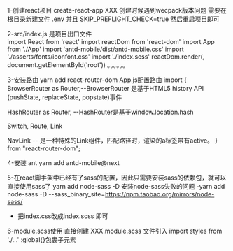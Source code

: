 1-创建react项目   create-react-app XXX   创建时候遇到wecpack版本问题  需要在根目录新建文件  .env  并且 SKIP_PREFLIGHT_CHECK=true  然后重启项目即可

2-src/index.js 是项目出口文件  
import React from 'react'
import reactDom from 'react-dom'
import App from './App'
import 'antd-mobile/dist/antd-mobile.css'
import './asserts/fonts/iconfont.css'
import './index.scss'
reactDom.render(<App></App>, document.getElementById('root'))
。。。。。。

3-安装路由  yarn add react-router-dom
  App.js配置路由
  import {
  BrowserRouter as Router,--BrowserRouter 是基于HTML5 history API (pushState, replaceState, popstate)事件

  HashRouter as Router, --HashRouter是基于window.location.hash

  Switch,
  Route,
  Link

  NavLink -- <NavLink>是一种特殊的Link组件，匹配路径时，渲染的a标签带有active。
} from "react-router-dom";


4-安装 ant  yarn add antd-mobile@next

5-在react脚手架中已经有了sass的配置，因此只需要安装sass的依赖包，就可以直接使用sass了
  yarn add node-sass -D
  安装node-sass失败的问题
  -yarn add node-sass -D --sass_binary_site=https://npm.taobao.org/mirrors/node-sass/
  - 把index.css改成index.scss  即可

  6-module.scss使用  直接创建 XXX.module.scss  文件引入 import styles from './...'  :global{}包裹子元素
